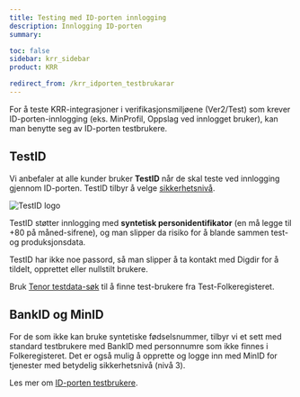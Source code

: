 ```yaml
---
title: Testing med ID-porten innlogging
description: Innlogging ID-porten
summary:

toc: false
sidebar: krr_sidebar
product: KRR

redirect_from: /krr_idporten_testbrukarar
---
```


For å teste KRR-integrasjoner i verifikasjonsmiljøene (Ver2/Test) som krever ID-porten-innlogging (eks. MinProfil, Oppslag ved innlogget bruker), kan man benytte seg av ID-porten testbrukere.


## TestID

Vi anbefaler at alle kunder bruker **TestID** når de skal teste ved innlogging gjennom ID-porten. TestID tilbyr å velge [sikkerhetsnivå](https://eid.difi.no/nb/sikkerhet-og-personvern/ulike-sikkerhetsniva). 

![TestID logo]({{site.baseurl}}/assets/testid.svg)

TestID støtter innlogging med **syntetisk personidentifikator**  (en må legge til +80 på måned-sifrene), og man slipper da risiko for å blande sammen test- og produksjonsdata.

TestID har ikke noe passord, så man slipper å ta kontakt med Digdir for å tildelt, opprettet eller nullstilt brukere.

Bruk [Tenor testdata-søk](https://www.skatteetaten.no/skjema/testdata/) til å finne test-brukere fra Test-Folkeregisteret.


## BankID og MinID

For de som ikke kan bruke syntetiske fødselsnummer, tilbyr vi et sett med standard testbrukere med BankID med personnumre som ikke finnes i Folkeregisteret. Det er også mulig å opprette og logge inn med MinID for tjenester med betydelig sikkerhetsnivå (nivå 3).


Les mer om [ID-porten testbrukere](https://docs.digdir.no/docs/idporten/idporten/idporten_testbrukere.html).
